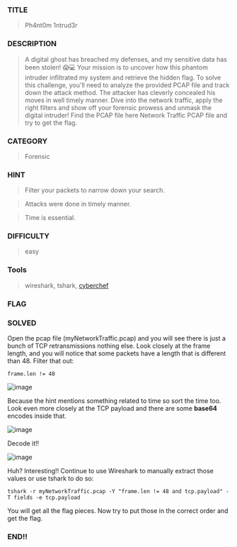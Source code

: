 ### TITLE
>Ph4nt0m 1ntrud3r
### DESCRIPTION
> A digital ghost has breached my defenses, and my sensitive data has been stolen! 😱💻 Your mission is to uncover how this phantom intruder infiltrated my system and retrieve the hidden flag.
To solve this challenge, you'll need to analyze the provided PCAP file and track down the attack method. The attacker has cleverly concealed his moves in well timely manner. Dive into the network traffic, apply the right filters and show off your forensic prowess and unmask the digital intruder!
Find the PCAP file here Network Traffic PCAP file and try to get the flag.
### CATEGORY
> Forensic
### HINT
>Filter your packets to narrow down your search.

>Attacks were done in timely manner.

>Time is essential.
### DIFFICULTY
>easy
### Tools
>wireshark, tshark, [cyberchef](https://cyberchef.org/)
### FLAG
>
### SOLVED
Open the pcap file (myNetworkTraffic.pcap) and you will see there is just a bunch of TCP retransmissions nothing else. Look closely at the frame length, and you will notice that some packets have a length that is different than 48. Filter that out:
```
frame.len != 48
```
![image](https://github.com/user-attachments/assets/dec79aa2-8450-419b-bd50-99fe53e3fc40)

Because the hint mentions something related to time so sort the time too. Look even more closely at the TCP payload and there are some __base64__ encodes inside that.

![image](https://github.com/user-attachments/assets/c11b725f-bae8-4e33-b681-b20f3656be94)

Decode it!!

![image](https://github.com/user-attachments/assets/45bfd7db-3ad4-4662-8078-9c76cd6e4649)

Huh? Interesting!! Continue to use Wireshark to manually extract those values or use tshark to do so:
```
tshark -r myNetworkTraffic.pcap -Y "frame.len != 48 and tcp.payload" -T fields -e tcp.payload
```
You will get all the flag pieces. Now try to put those in the correct order and get the flag.

### END!!
